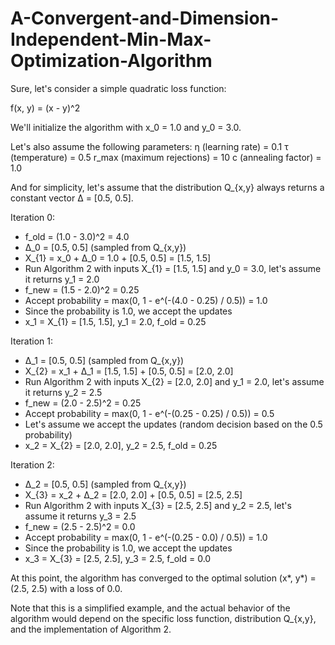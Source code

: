 # A-Convergent-and-Dimension-Independent-Min-Max-Optimization-Algorithm
Sure, let's consider a simple quadratic loss function:

f(x, y) = (x - y)^2

We'll initialize the algorithm with x_0 = 1.0 and y_0 = 3.0.

Let's also assume the following parameters:
η (learning rate) = 0.1
τ (temperature) = 0.5
r_max (maximum rejections) = 10
c (annealing factor) = 1.0

And for simplicity, let's assume that the distribution Q_{x,y} always returns a constant vector Δ = [0.5, 0.5].

Iteration 0:
- f_old = (1.0 - 3.0)^2 = 4.0
- Δ_0 = [0.5, 0.5] (sampled from Q_{x,y})
- X_{1} = x_0 + Δ_0 = 1.0 + [0.5, 0.5] = [1.5, 1.5]
- Run Algorithm 2 with inputs X_{1} = [1.5, 1.5] and y_0 = 3.0, let's assume it returns y_1 = 2.0
- f_new = (1.5 - 2.0)^2 = 0.25
- Accept probability = max(0, 1 - e^(-(4.0 - 0.25) / 0.5)) = 1.0
- Since the probability is 1.0, we accept the updates
- x_1 = X_{1} = [1.5, 1.5], y_1 = 2.0, f_old = 0.25

Iteration 1:
- Δ_1 = [0.5, 0.5] (sampled from Q_{x,y})
- X_{2} = x_1 + Δ_1 = [1.5, 1.5] + [0.5, 0.5] = [2.0, 2.0]
- Run Algorithm 2 with inputs X_{2} = [2.0, 2.0] and y_1 = 2.0, let's assume it returns y_2 = 2.5
- f_new = (2.0 - 2.5)^2 = 0.25
- Accept probability = max(0, 1 - e^(-(0.25 - 0.25) / 0.5)) = 0.5
- Let's assume we accept the updates (random decision based on the 0.5 probability)
- x_2 = X_{2} = [2.0, 2.0], y_2 = 2.5, f_old = 0.25

Iteration 2:
- Δ_2 = [0.5, 0.5] (sampled from Q_{x,y})
- X_{3} = x_2 + Δ_2 = [2.0, 2.0] + [0.5, 0.5] = [2.5, 2.5]
- Run Algorithm 2 with inputs X_{3} = [2.5, 2.5] and y_2 = 2.5, let's assume it returns y_3 = 2.5
- f_new = (2.5 - 2.5)^2 = 0.0
- Accept probability = max(0, 1 - e^(-(0.25 - 0.0) / 0.5)) = 1.0
- Since the probability is 1.0, we accept the updates
- x_3 = X_{3} = [2.5, 2.5], y_3 = 2.5, f_old = 0.0

At this point, the algorithm has converged to the optimal solution (x*, y*) = (2.5, 2.5) with a loss of 0.0.

Note that this is a simplified example, and the actual behavior of the algorithm would depend on the specific loss function, distribution Q_{x,y}, and the implementation of Algorithm 2.
